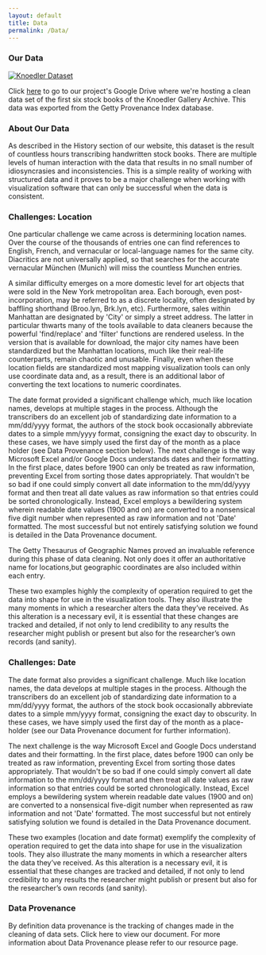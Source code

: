 ```yaml
---
layout: default
title: Data
permalink: /Data/
---
```

### Our Data

[![Knoedler Dataset](http://i.imgur.com/OMKPN81.png "Knoedler Dataset")](https://drive.google.com/file/d/0B0yBC2pH_uAwanZmSHhET05WZkk/view?usp=sharing)

Click [here](https://drive.google.com/file/d/0B0yBC2pH_uAwanZmSHhET05WZkk/view?usp=sharing) to go to our project's Google Drive where we're hosting a clean data set of the first six stock books of the Knoedler Gallery Archive. This data was exported from the [](http://www.getty.edu/research/tools/provenance/search.html)Getty Provenance Index database.

### About Our Data

As described in the History section of our website, this dataset is the result of countless hours transcribing handwritten stock books. There are multiple levels of human interaction with the data that results in no small number of idiosyncrasies and inconsistencies. This is a simple reality of working with structured data and it proves to be a major challenge when working with visualization software that can only be successful when the data is consistent.

### Challenges: Location

One particular challenge we came across is determining location names. Over the course of the thousands of entries one can find references to English, French, and vernacular or local-language names for the same city. Diacritics are not universally applied, so that searches for the accurate vernacular München (Munich) will miss the countless Munchen entries.

A similar difficulty emerges on a more domestic level for art objects that were sold in the New York metropolitan area. Each borough, even post-incorporation, may be referred to as a discrete locality, often designated by baffling shorthand (Broo.lyn, Brk.lyn, etc). Furthermore, sales within Manhattan are designated by 'City' or simply a street address. The latter in particular thwarts many of the tools available to data cleaners because the powerful 'find/replace' and 'filter' functions are rendered useless. In the version that is available for download, the major city names have been standardized but the Manhattan locations, much like their real-life counterparts, remain chaotic and unusable. Finally, even when these location fields are standardized most mapping visualization tools can only use coordinate data and, as a result, there is an additional labor of converting the text locations to numeric coordinates.

The date format provided a significant challenge which, much like location names, develops at multiple stages in the process. Although the transcribers do an excellent job of standardizing date information to a mm/dd/yyyy format, the authors of the stock book occasionally abbreviate dates to a simple mm/yyyy format, consigning the exact day to obscurity. In these cases, we have simply used the first day of the month as a place holder (see Data Provenance section below). The next challenge is the way Microsoft Excel and/or Google Docs understands dates and their formatting. In the first place, dates before 1900 can only be treated as raw information, preventing Excel from sorting those dates appropriately. That wouldn't be so bad if one could simply convert all date information to the mm/dd/yyyy format and then treat all date values as raw information so that entries could be sorted chronologically. Instead, Excel employs a bewildering system wherein readable date values (1900 and on) are converted to a nonsensical five digit number when represented as raw information and not 'Date' formatted. The most successful but not entirely satisfying solution we found is detailed in the Data Provenance document.

The Getty Thesaurus of Geographic Names proved an invaluable reference during this phase of data cleaning. Not only does it offer an authoritative name for locations,but geographic coordinates are also included within each entry.

These two examples highly the complexity of operation required to get the data into shape for use in the visualization tools. They also illustrate the many moments in which a researcher alters the data they’ve received. As this alteration is a necessary evil, it is essential that these changes are tracked and detailed, if not only to lend credibility to any results the researcher might publish or present but also for the researcher’s own records (and sanity).

### Challenges: Date

The date format also provides a significant challenge. Much like location names, the data develops at multiple stages in the process. Although the transcribers do an excellent job of standardizing date information to a mm/dd/yyyy format, the authors of the stock book occasionally abbreviate dates to a simple mm/yyyy format, consigning the exact day to obscurity. In these cases, we have simply used the first day of the month as a place-holder (see our Data Provenance document for further information).

The next challenge is the way Microsoft Excel and Google Docs understand dates and their formatting. In the first place, dates before 1900 can only be treated as raw information, preventing Excel from sorting those dates appropriately. That wouldn't be so bad if one could simply convert all date information to the mm/dd/yyyy format and then treat all date values as raw information so that entries could be sorted chronologically. Instead, Excel employs a bewildering system wherein readable date values (1900 and on) are converted to a nonsensical five-digit number when represented as raw information and not 'Date' formatted. The most successful but not entirely satisfying solution we found is detailed in the Data Provenance document. 

These two examples (location and date format) exemplify the complexity of operation required to get the data into shape for use in the visualization tools. They also illustrate the many moments in which a researcher alters the data they’ve received. As this alteration is a necessary evil, it is essential that these changes are tracked and detailed, if not only to lend credibility to any results the researcher might publish or present but also for the researcher’s own records (and sanity). 

### Data Provenance

By definition data provenance is the tracking of changes made in the cleaning of data sets. Click here to view our document. For more information about Data Provenance please refer to our resource page.



